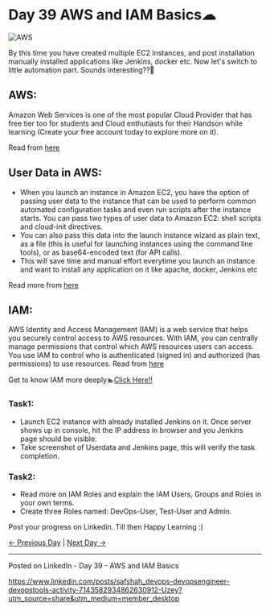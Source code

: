# Day 39 AWS and IAM Basics☁

![AWS](https://miro.medium.com/max/1400/0*dIzXLQn6aBClm1TJ.png)

By this time you have created multiple EC2 instances, and post installation manually installed applications like Jenkins, docker etc.
Now let's switch to little automation part. Sounds interesting??🤯

## AWS:

Amazon Web Services is one of the most popular Cloud Provider that has free tier too for students and Cloud enthutiasts for their Handson while learning (Create your free account today to explore more on it).

Read from [here](https://aws.amazon.com/what-is-aws/)

## User Data in AWS:

- When you launch an instance in Amazon EC2, you have the option of passing user data to the instance that can be used to perform common automated configuration tasks and even run scripts after the instance starts. You can pass two types of user data to Amazon EC2: shell scripts and cloud-init directives.
- You can also pass this data into the launch instance wizard as plain text, as a file (this is useful for launching instances using the command line tools), or as base64-encoded text (for API calls).
- This will save time and manual effort everytime you launch an instance and want to install any application on it like apache, docker, Jenkins etc

Read more from [here](https://docs.aws.amazon.com/AWSEC2/latest/UserGuide/user-data.html)

## IAM:

AWS Identity and Access Management (IAM) is a web service that helps you securely control access to AWS resources. With IAM, you can centrally manage permissions that control which AWS resources users can access. You use IAM to control who is authenticated (signed in) and authorized (has permissions) to use resources.
Read from [here](https://docs.aws.amazon.com/IAM/latest/UserGuide/introduction.html)

Get to know IAM more deeply🏊[Click Here!!](https://www.youtube.com/watch?v=ORB4eY8EydA)

### Task1:

- Launch EC2 instance with already installed Jenkins on it. Once server shows up in console, hit the IP address in browser and you Jenkins page should be visible.
- Take screenshot of Userdata and Jenkins page, this will verify the task completion.

### Task2:

- Read more on IAM Roles and explain the IAM Users, Groups and Roles in your own terms.
- Create three Roles named: DevOps-User, Test-User and Admin.

Post your progress on Linkedin. Till then Happy Learning :)

[← Previous Day](../day38/README.md) | [Next Day →](../day40/README.md)


------------------------------------------

Posted on LinkedIn - Day 39 - AWS and IAM Basics

https://www.linkedin.com/posts/safshah_devops-devopsengineer-devopstools-activity-7143582934862630912-Uzey?utm_source=share&utm_medium=member_desktop